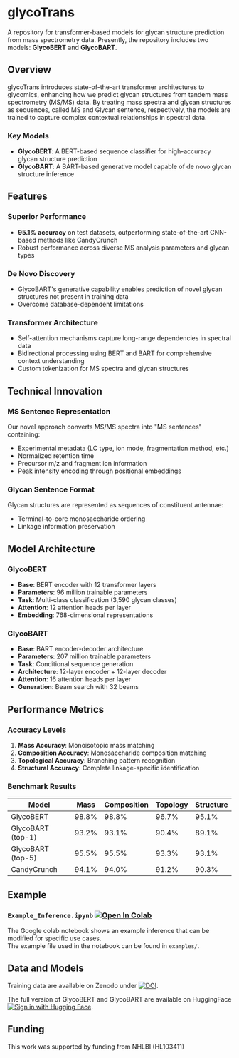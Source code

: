 # glycoTrans

A  repository for transformer-based models for glycan structure prediction from mass spectrometry data. Presently, the repository includes two models: **GlycoBERT** and **GlycoBART**.

## Overview

glycoTrans introduces state-of-the-art transformer architectures to glycomics, enhancing how we predict glycan structures from tandem mass spectrometry (MS/MS) data. By treating mass spectra and glycan structures as sequences, called MS and Glycan sentence, respectively, the models are trained to capture complex contextual relationships in spectral data. 

### Key Models

- **GlycoBERT**: A BERT-based sequence classifier for high-accuracy glycan structure prediction
- **GlycoBART**: A BART-based generative model capable of de novo glycan structure inference

## Features

###  **Superior Performance**
- **95.1% accuracy** on test datasets, outperforming state-of-the-art CNN-based methods like CandyCrunch
- Robust performance across diverse MS analysis parameters and glycan types

###  **De Novo Discovery**
- GlycoBART's generative capability enables prediction of novel glycan structures not present in training data
- Overcome database-dependent limitations

### **Transformer Architecture**
- Self-attention mechanisms capture long-range dependencies in spectral data
- Bidirectional processing using BERT and BART for comprehensive context understanding
- Custom tokenization for MS spectra and glycan structures

## Technical Innovation

### MS Sentence Representation
Our novel approach converts MS/MS spectra into "MS sentences" containing:
- Experimental metadata (LC type, ion mode, fragmentation method, etc.)
- Normalized retention time
- Precursor m/z and fragment ion information
- Peak intensity encoding through positional embeddings

### Glycan Sentence Format
Glycan structures are represented as sequences of constituent antennae:
- Terminal-to-core monosaccharide ordering
- Linkage information preservation

## Model Architecture

### GlycoBERT
- **Base**: BERT encoder with 12 transformer layers
- **Parameters**: 96 million trainable parameters
- **Task**: Multi-class classification (3,590 glycan classes)
- **Attention**: 12 attention heads per layer
- **Embedding**: 768-dimensional representations

### GlycoBART
- **Base**: BART encoder-decoder architecture
- **Parameters**: 207 million trainable parameters
- **Task**: Conditional sequence generation
- **Architecture**: 12-layer encoder + 12-layer decoder
- **Attention**: 16 attention heads per layer
- **Generation**: Beam search with 32 beams

## Performance Metrics

### Accuracy Levels
1. **Mass Accuracy**: Monoisotopic mass matching
2. **Composition Accuracy**: Monosaccharide composition matching
3. **Topological Accuracy**: Branching pattern recognition
4. **Structural Accuracy**: Complete linkage-specific identification

### Benchmark Results
| Model | Mass | Composition | Topology | Structure |
|-------|------|-------------|----------|-----------|
| GlycoBERT | 98.8% | 98.8% | 96.7% | 95.1% |
| GlycoBART (top-1) | 93.2% | 93.1% | 90.4% | 89.1% |
| GlycoBART (top-5) | 95.5% | 95.5% | 93.3% | 93.1% |
| CandyCrunch | 94.1% | 94.0% | 91.2% | 90.3% |

## Example

### `Example_Inference.ipynb` [![Open In Colab](https://colab.research.google.com/assets/colab-badge.svg)](https://colab.research.google.com/drive/1otVLVDQfLyldtIFcBxGnwVf9PeeTnJ17?usp=sharing)

The Google colab notebook shows an example inference that can be modified for specific use cases.  
The example file used in the notebook can be found in `examples/`. 

## Data and Models

Training data are available on Zenodo under  [![DOI](https://zenodo.org/badge/DOI/10.5281/zenodo.15741423.svg)](https://doi.org/10.5281/zenodo.15741423).

The full version of GlycoBERT and GlycoBART are available on HuggingFace [![Sign in with Hugging Face](https://huggingface.co/datasets/huggingface/badges/resolve/main/sign-in-with-huggingface-sm.svg)](https://huggingface.co/CABSEL).

## Funding

This work was supported by funding from NHLBI (HL103411)
